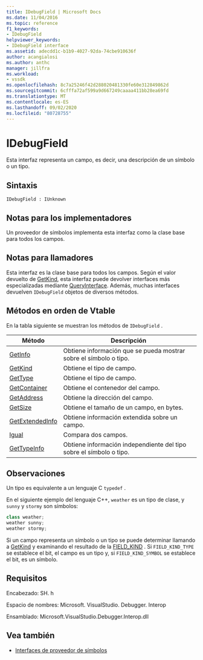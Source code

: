 ```yaml
---
title: IDebugField | Microsoft Docs
ms.date: 11/04/2016
ms.topic: reference
f1_keywords:
- IDebugField
helpviewer_keywords:
- IDebugField interface
ms.assetid: adecdd1c-b1b9-4027-92da-74cbe910636f
author: acangialosi
ms.author: anthc
manager: jillfra
ms.workload:
- vssdk
ms.openlocfilehash: 8c7a25246f42d288020481330fe60e312849862d
ms.sourcegitcommit: 6cfffa72af599a9d667249caaaa411bb28ea69fd
ms.translationtype: MT
ms.contentlocale: es-ES
ms.lasthandoff: 09/02/2020
ms.locfileid: "80728755"
---
```

# <a name="idebugfield"></a>IDebugField
Esta interfaz representa un campo, es decir, una descripción de un símbolo o un tipo.

## <a name="syntax"></a>Sintaxis

```
IDebugField : IUnknown
```

## <a name="notes-for-implementers"></a>Notas para los implementadores
 Un proveedor de símbolos implementa esta interfaz como la clase base para todos los campos.

## <a name="notes-for-callers"></a>Notas para llamadores
 Esta interfaz es la clase base para todos los campos. Según el valor devuelto de [GetKind](../../../extensibility/debugger/reference/idebugfield-getkind.md), esta interfaz puede devolver interfaces más especializadas mediante [QueryInterface](/cpp/atl/queryinterface). Además, muchas interfaces devuelven `IDebugField` objetos de diversos métodos.

## <a name="methods-in-vtable-order"></a>Métodos en orden de Vtable
 En la tabla siguiente se muestran los métodos de `IDebugField` .

|Método|Descripción|
|------------|-----------------|
|[GetInfo](../../../extensibility/debugger/reference/idebugfield-getinfo.md)|Obtiene información que se pueda mostrar sobre el símbolo o tipo.|
|[GetKind](../../../extensibility/debugger/reference/idebugfield-getkind.md)|Obtiene el tipo de campo.|
|[GetType](../../../extensibility/debugger/reference/idebugfield-gettype.md)|Obtiene el tipo de campo.|
|[GetContainer](../../../extensibility/debugger/reference/idebugfield-getcontainer.md)|Obtiene el contenedor del campo.|
|[GetAddress](../../../extensibility/debugger/reference/idebugfield-getaddress.md)|Obtiene la dirección del campo.|
|[GetSize](../../../extensibility/debugger/reference/idebugfield-getsize.md)|Obtiene el tamaño de un campo, en bytes.|
|[GetExtendedInfo](../../../extensibility/debugger/reference/idebugfield-getextendedinfo.md)|Obtiene información extendida sobre un campo.|
|[Igual](../../../extensibility/debugger/reference/idebugfield-equal.md)|Compara dos campos.|
|[GetTypeInfo](../../../extensibility/debugger/reference/idebugfield-gettypeinfo.md)|Obtiene información independiente del tipo sobre el símbolo o tipo.|

## <a name="remarks"></a>Observaciones
 Un tipo es equivalente a un lenguaje C `typedef` .

 En el siguiente ejemplo del lenguaje C++, `weather` es un tipo de clase, y `sunny` y `stormy` son símbolos:

```cpp
class weather;
weather sunny;
weather stormy;
```

 Si un campo representa un símbolo o un tipo se puede determinar llamando a [GetKind](../../../extensibility/debugger/reference/idebugfield-getkind.md) y examinando el resultado de la [FIELD_KIND](../../../extensibility/debugger/reference/field-kind.md) . Si `FIELD_KIND_TYPE` se establece el bit, el campo es un tipo y, si `FIELD_KIND_SYMBOL` se establece el bit, es un símbolo.

## <a name="requirements"></a>Requisitos
 Encabezado: SH. h

 Espacio de nombres: Microsoft. VisualStudio. Debugger. Interop

 Ensamblado: Microsoft.VisualStudio.Debugger.Interop.dll

## <a name="see-also"></a>Vea también
- [Interfaces de proveedor de símbolos](../../../extensibility/debugger/reference/symbol-provider-interfaces.md)
